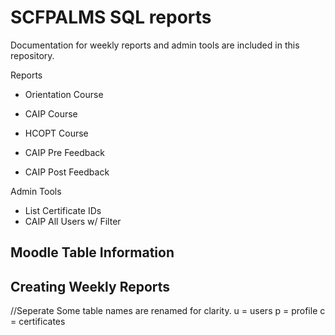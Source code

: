 # SCFPALMS SQL reports
Documentation for weekly reports and admin tools are included in this repository.

Reports
- Orientation Course
- CAIP Course
- HCOPT Course

- CAIP Pre Feedback 
- CAIP Post Feedback

Admin Tools
- List Certificate IDs
- CAIP All Users w/ Filter

## Moodle Table Information

## Creating Weekly Reports


//Seperate 
Some table names are renamed for clarity.
u = users
p = profile
c = certificates

